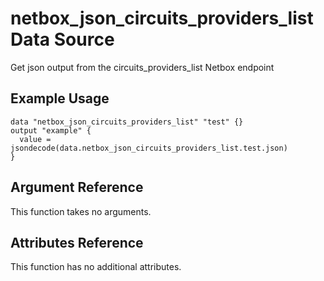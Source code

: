 # netbox\_json\_circuits\_providers\_list Data Source

Get json output from the circuits_providers_list Netbox endpoint

## Example Usage

```hcl
data "netbox_json_circuits_providers_list" "test" {}
output "example" {
  value = jsondecode(data.netbox_json_circuits_providers_list.test.json)
}
```

## Argument Reference

This function takes no arguments.

## Attributes Reference

This function has no additional attributes.

